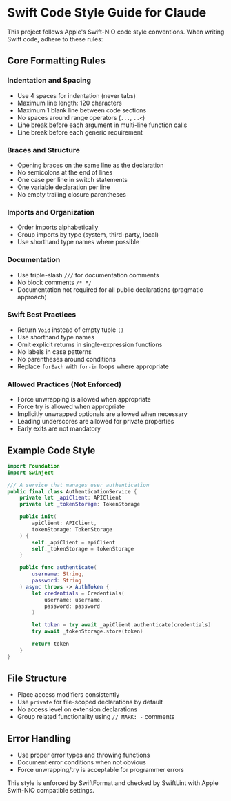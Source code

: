 # Swift Code Style Guide for Claude

This project follows Apple's Swift-NIO code style conventions. When writing Swift code, adhere to these rules:

## Core Formatting Rules

### Indentation and Spacing

- Use 4 spaces for indentation (never tabs)
- Maximum line length: 120 characters
- Maximum 1 blank line between code sections
- No spaces around range operators (`...`, `..<`)
- Line break before each argument in multi-line function calls
- Line break before each generic requirement

### Braces and Structure

- Opening braces on the same line as the declaration
- No semicolons at the end of lines
- One case per line in switch statements
- One variable declaration per line
- No empty trailing closure parentheses

### Imports and Organization

- Order imports alphabetically
- Group imports by type (system, third-party, local)
- Use shorthand type names where possible

### Documentation

- Use triple-slash `///` for documentation comments
- No block comments `/* */`
- Documentation not required for all public declarations (pragmatic approach)

### Swift Best Practices

- Return `Void` instead of empty tuple `()`
- Use shorthand type names
- Omit explicit returns in single-expression functions
- No labels in case patterns
- No parentheses around conditions
- Replace `forEach` with `for-in` loops where appropriate

### Allowed Practices (Not Enforced)

- Force unwrapping is allowed when appropriate
- Force try is allowed when appropriate
- Implicitly unwrapped optionals are allowed when necessary
- Leading underscores are allowed for private properties
- Early exits are not mandatory

## Example Code Style

```swift
import Foundation
import Swinject

/// A service that manages user authentication
public final class AuthenticationService {
    private let _apiClient: APIClient
    private let _tokenStorage: TokenStorage

    public init(
        apiClient: APIClient,
        tokenStorage: TokenStorage
    ) {
        self._apiClient = apiClient
        self._tokenStorage = tokenStorage
    }

    public func authenticate(
        username: String,
        password: String
    ) async throws -> AuthToken {
        let credentials = Credentials(
            username: username,
            password: password
        )

        let token = try await _apiClient.authenticate(credentials)
        try await _tokenStorage.store(token)

        return token
    }
}
```

## File Structure

- Place access modifiers consistently
- Use `private` for file-scoped declarations by default
- No access level on extension declarations
- Group related functionality using `// MARK: -` comments

## Error Handling

- Use proper error types and throwing functions
- Document error conditions when not obvious
- Force unwrapping/try is acceptable for programmer errors

This style is enforced by SwiftFormat and checked by SwiftLint with Apple Swift-NIO compatible settings.
